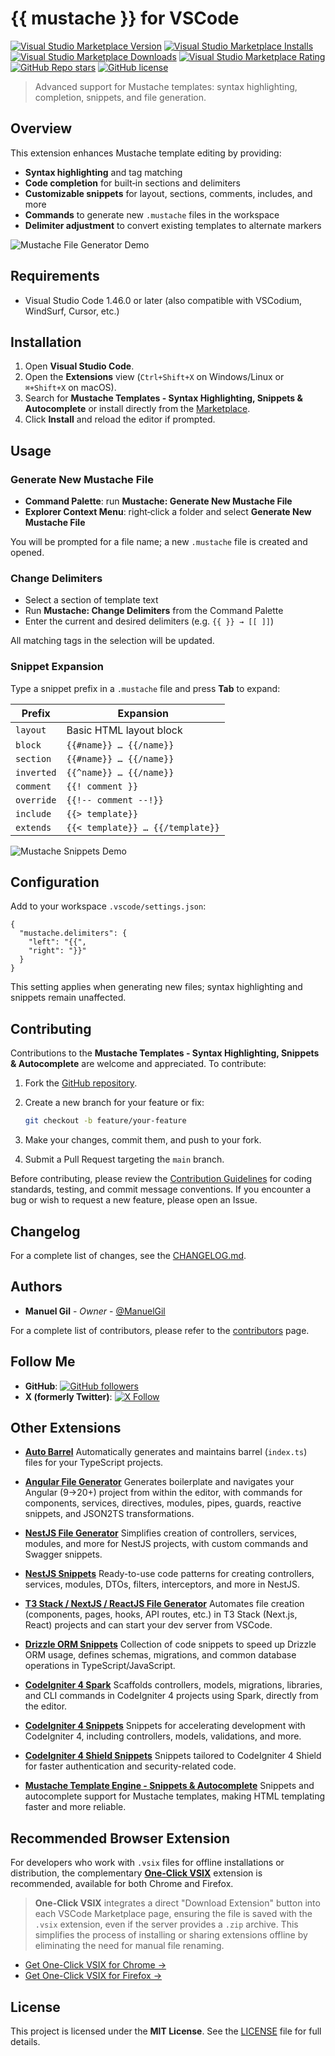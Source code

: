 # {{ mustache }} for VSCode

[![Visual Studio Marketplace Version](https://img.shields.io/visual-studio-marketplace/v/imgildev.vscode-mustache-snippets?style=for-the-badge&label=VS%20Marketplace&logo=visual-studio-code)](https://marketplace.visualstudio.com/items?itemName=imgildev.vscode-mustache-snippets)
[![Visual Studio Marketplace Installs](https://img.shields.io/visual-studio-marketplace/i/imgildev.vscode-mustache-snippets?style=for-the-badge&logo=visual-studio-code)](https://marketplace.visualstudio.com/items?itemName=imgildev.vscode-mustache-snippets)
[![Visual Studio Marketplace Downloads](https://img.shields.io/visual-studio-marketplace/d/imgildev.vscode-mustache-snippets?style=for-the-badge&logo=visual-studio-code)](https://marketplace.visualstudio.com/items?itemName=imgildev.vscode-mustache-snippets)
[![Visual Studio Marketplace Rating](https://img.shields.io/visual-studio-marketplace/r/imgildev.vscode-mustache-snippets?style=for-the-badge&logo=visual-studio-code)](https://marketplace.visualstudio.com/items?itemName=imgildev.vscode-mustache-snippets&ssr=false#review-details)
[![GitHub Repo stars](https://img.shields.io/github/stars/ManuelGil/vscode-mustache-snippets?style=for-the-badge&logo=github)](https://github.com/ManuelGil/vscode-mustache-snippets)
[![GitHub license](https://img.shields.io/github/license/ManuelGil/vscode-mustache-snippets?style=for-the-badge&logo=github)](https://github.com/ManuelGil/vscode-mustache-snippets/blob/main/LICENSE)

> Advanced support for Mustache templates: syntax highlighting, completion, snippets, and file generation.

## Overview

This extension enhances Mustache template editing by providing:

- **Syntax highlighting** and tag matching
- **Code completion** for built‑in sections and delimiters
- **Customizable snippets** for layout, sections, comments, includes, and more
- **Commands** to generate new `.mustache` files in the workspace
- **Delimiter adjustment** to convert existing templates to alternate markers

![Mustache File Generator Demo](https://raw.githubusercontent.com/ManuelGil/vscode-mustache-snippets/main/images/demo.gif)

## Requirements

- Visual Studio Code 1.46.0 or later (also compatible with VSCodium, WindSurf, Cursor, etc.)

## Installation

1. Open **Visual Studio Code**.
2. Open the **Extensions** view (`Ctrl+Shift+X` on Windows/Linux or `⌘+Shift+X` on macOS).
3. Search for **Mustache Templates - Syntax Highlighting, Snippets & Autocomplete** or install directly from the [Marketplace](https://marketplace.visualstudio.com/items?itemName=imgildev.vscode-mustache-snippets).
4. Click **Install** and reload the editor if prompted.

## Usage

### Generate New Mustache File

- **Command Palette**: run **Mustache: Generate New Mustache File**
- **Explorer Context Menu**: right‑click a folder and select **Generate New Mustache File**

You will be prompted for a file name; a new `.mustache` file is created and opened.

### Change Delimiters

- Select a section of template text
- Run **Mustache: Change Delimiters** from the Command Palette
- Enter the current and desired delimiters (e.g. `{{ }} → [[ ]]`)

All matching tags in the selection will be updated.

### Snippet Expansion

Type a snippet prefix in a `.mustache` file and press **Tab** to expand:

| Prefix     | Expansion                        |
| ---------- | -------------------------------- |
| `layout`   | Basic HTML layout block          |
| `block`    | `{{#name}} … {{/name}}`          |
| `section`  | `{{#name}} … {{/name}}`          |
| `inverted` | `{{^name}} … {{/name}}`          |
| `comment`  | `{{! comment }}`                 |
| `override` | `{{!-- comment --!}}`            |
| `include`  | `{{> template}}`                 |
| `extends`  | `{{< template}} … {{/template}}` |

![Mustache Snippets Demo](https://raw.githubusercontent.com/ManuelGil/vscode-mustache-snippets/main/images/snippets.gif)

## Configuration

Add to your workspace `.vscode/settings.json`:

```jsonc
{
  "mustache.delimiters": {
    "left": "{{",
    "right": "}}"
  }
}
```

This setting applies when generating new files; syntax highlighting and snippets remain unaffected.

## Contributing

Contributions to the **Mustache Templates - Syntax Highlighting, Snippets & Autocomplete** are welcome and appreciated. To contribute:

1. Fork the [GitHub repository](https://github.com/ManuelGil/vscode-mustache-snippets).
2. Create a new branch for your feature or fix:

   ```bash
   git checkout -b feature/your-feature
   ```

3. Make your changes, commit them, and push to your fork.
4. Submit a Pull Request targeting the `main` branch.

Before contributing, please review the [Contribution Guidelines](https://github.com/ManuelGil/vscode-mustache-snippets/blob/main/CONTRIBUTING.md) for coding standards, testing, and commit message conventions. If you encounter a bug or wish to request a new feature, please open an Issue.

## Changelog

For a complete list of changes, see the [CHANGELOG.md](https://github.com/ManuelGil/vscode-mustache-snippets/blob/main/CHANGELOG.md).

## Authors

- **Manuel Gil** - _Owner_ - [@ManuelGil](https://github.com/ManuelGil)

For a complete list of contributors, please refer to the [contributors](https://github.com/ManuelGil/vscode-mustache-snippets/contributors) page.

## Follow Me

- **GitHub**: [![GitHub followers](https://img.shields.io/github/followers/ManuelGil?style=for-the-badge\&logo=github)](https://github.com/ManuelGil)
- **X (formerly Twitter)**: [![X Follow](https://img.shields.io/twitter/follow/imgildev?style=for-the-badge\&logo=x)](https://twitter.com/imgildev)

## Other Extensions

- **[Auto Barrel](https://marketplace.visualstudio.com/items?itemName=imgildev.vscode-auto-barrel)**
  Automatically generates and maintains barrel (`index.ts`) files for your TypeScript projects.

- **[Angular File Generator](https://marketplace.visualstudio.com/items?itemName=imgildev.vscode-angular-generator)**
  Generates boilerplate and navigates your Angular (9→20+) project from within the editor, with commands for components, services, directives, modules, pipes, guards, reactive snippets, and JSON2TS transformations.

- **[NestJS File Generator](https://marketplace.visualstudio.com/items?itemName=imgildev.vscode-nestjs-generator)**
  Simplifies creation of controllers, services, modules, and more for NestJS projects, with custom commands and Swagger snippets.

- **[NestJS Snippets](https://marketplace.visualstudio.com/items?itemName=imgildev.vscode-nestjs-snippets-extension)**
  Ready-to-use code patterns for creating controllers, services, modules, DTOs, filters, interceptors, and more in NestJS.

- **[T3 Stack / NextJS / ReactJS File Generator](https://marketplace.visualstudio.com/items?itemName=imgildev.vscode-nextjs-generator)**
  Automates file creation (components, pages, hooks, API routes, etc.) in T3 Stack (Next.js, React) projects and can start your dev server from VSCode.

- **[Drizzle ORM Snippets](https://marketplace.visualstudio.com/items?itemName=imgildev.vscode-drizzle-snippets)**
  Collection of code snippets to speed up Drizzle ORM usage, defines schemas, migrations, and common database operations in TypeScript/JavaScript.

- **[CodeIgniter 4 Spark](https://marketplace.visualstudio.com/items?itemName=imgildev.vscode-codeigniter4-spark)**
  Scaffolds controllers, models, migrations, libraries, and CLI commands in CodeIgniter 4 projects using Spark, directly from the editor.

- **[CodeIgniter 4 Snippets](https://marketplace.visualstudio.com/items?itemName=imgildev.vscode-codeigniter4-snippets)**
  Snippets for accelerating development with CodeIgniter 4, including controllers, models, validations, and more.

- **[CodeIgniter 4 Shield Snippets](https://marketplace.visualstudio.com/items?itemName=imgildev.vscode-codeigniter4-shield-snippets)**
  Snippets tailored to CodeIgniter 4 Shield for faster authentication and security-related code.

- **[Mustache Template Engine - Snippets & Autocomplete](https://marketplace.visualstudio.com/items?itemName=imgildev.vscode-mustache-snippets)**
  Snippets and autocomplete support for Mustache templates, making HTML templating faster and more reliable.

## Recommended Browser Extension

For developers who work with `.vsix` files for offline installations or distribution, the complementary [**One-Click VSIX**](https://chromewebstore.google.com/detail/imojppdbcecfpeafjagncfplelddhigc?utm_source=item-share-cb) extension is recommended, available for both Chrome and Firefox.

> **One-Click VSIX** integrates a direct "Download Extension" button into each VSCode Marketplace page, ensuring the file is saved with the `.vsix` extension, even if the server provides a `.zip` archive. This simplifies the process of installing or sharing extensions offline by eliminating the need for manual file renaming.

- [Get One-Click VSIX for Chrome &rarr;](https://chromewebstore.google.com/detail/imojppdbcecfpeafjagncfplelddhigc?utm_source=item-share-cb)
- [Get One-Click VSIX for Firefox &rarr;](https://addons.mozilla.org/es-ES/firefox/addon/one-click-vsix/)

## License

This project is licensed under the **MIT License**. See the [LICENSE](https://github.com/ManuelGil/vscode-mustache-snippets/blob/main/LICENSE) file for full details.

